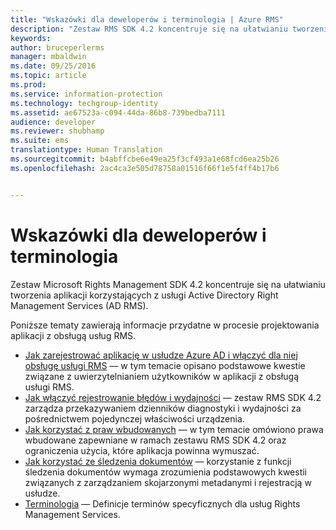 ```yaml
---
title: "Wskazówki dla deweloperów i terminologia | Azure RMS"
description: "Zestaw RMS SDK 4.2 koncentruje się na ułatwianiu tworzenia aplikacji korzystających z ochrony informacji przy użyciu usługi AD RMS."
keywords: 
author: bruceperlerms
manager: mbaldwin
ms.date: 09/25/2016
ms.topic: article
ms.prod: 
ms.service: information-protection
ms.technology: techgroup-identity
ms.assetid: ae67523a-c094-44da-86b8-739bedba7111
audience: developer
ms.reviewer: shubhamp
ms.suite: ems
translationtype: Human Translation
ms.sourcegitcommit: b4abffcbe6e49ea25f3cf493a1e68fcd6ea25b26
ms.openlocfilehash: 2ac4ca3e505d78758a01516f66f1e5f4ff4b17b6


---
```


# Wskazówki dla deweloperów i terminologia
Zestaw Microsoft Rights Management SDK 4.2 koncentruje się na ułatwianiu tworzenia aplikacji korzystających z usługi Active Directory Right Management Services (AD RMS).

Poniższe tematy zawierają informacje przydatne w procesie projektowania aplikacji z obsługą usług RMS.

- [Jak zarejestrować aplikację w usłudze Azure AD i włączyć dla niej obsługę usługi RMS](authentication-integration.md) — w tym temacie opisano podstawowe kwestie związane z uwierzytelnianiem użytkowników w aplikacji z obsługą usługi RMS.
- [Jak włączyć rejestrowanie błędów i wydajności](enabling-logging.md) — zestaw RMS SDK 4.2 zarządza przekazywaniem dzienników diagnostyki i wydajności za pośrednictwem pojedynczej właściwości urządzenia.
- [Jak korzystać z praw wbudowanych](built-in-rights-usage-restriction-reference.md) — w tym temacie omówiono prawa wbudowane zapewniane w ramach zestawu RMS SDK 4.2 oraz ograniczenia użycia, które aplikacja powinna wymuszać.
- [Jak korzystać ze śledzenia dokumentów](how-to-use-document-tracking.md) — korzystanie z funkcji śledzenia dokumentów wymaga zrozumienia podstawowych kwestii związanych z zarządzaniem skojarzonymi metadanymi i rejestracją w usłudze.
- [Terminologia](terms.md) — Definicje terminów specyficznych dla usług Rights Management Services.

 

 

 



<!--HONumber=Oct16_HO1-->



